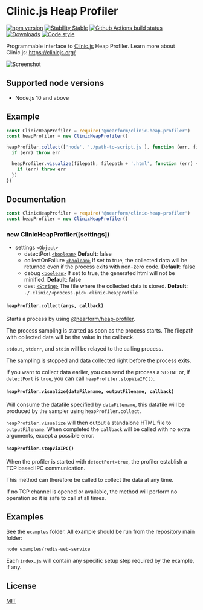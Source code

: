 # Clinic.js Heap Profiler

[![npm version][npm-version]][npm-url] [![Stability Stable][stability-stable]][stability-docs] [![Github Actions build status][actions-status]][actions-url]
[![Downloads][npm-downloads]][npm-url] [![Code style][lint-standard]][lint-standard-url]

Programmable interface to [Clinic.js][clinic-url] Heap Profiler. Learn more about Clinic.js: https://clinicjs.org/

![Screenshot](screenshot.png)

## Supported node versions

- Node.js 10 and above

## Example

```js
const ClinicHeapProfiler = require('@nearform/clinic-heap-profiler')
const heapProfiler = new ClinicHeapProfiler()

heapProfiler.collect(['node', './path-to-script.js'], function (err, filepath) {
  if (err) throw err

  heapProfiler.visualize(filepath, filepath + '.html', function (err) {
    if (err) throw err
  })
})
```

## Documentation

```js
const ClinicHeapProfiler = require('@nearform/clinic-heap-profiler')
const heapProfiler = new ClinicHeapProfiler()
```

### new ClinicHeapProfiler([settings])

- settings [`<Object>`][]
  - detectPort [`<boolean>`][] **Default**: false
  - collectOnFailure [`<boolean>`][] If set to true, the collected data will be returned even if the process exits with non-zero code.
    **Default**: false
  - debug [`<boolean>`][] If set to true, the generated html will not be minified.
    **Default**: false
  - dest [`<String>`][] The file where the collected data is stored.
    **Default**: `./.clinic/<process.pid>.clinic-heapprofile`

#### `heapProfiler.collect(args, callback)`

Starts a process by using [@nearform/heap-profiler](https://github.com/nearform/heap-profiler).

The process sampling is started as soon as the process starts. The filepath with collected data will be the value in the callback.

`stdout`, `stderr`, and `stdin` will be relayed to the calling process.

The sampling is stopped and data collected right before the process exits.

If you want to collect data earlier, you can send the process a `SIGINT` or, if `detectPort` is `true`, you can call `heapProfiler.stopViaIPC()`.

#### `heapProfiler.visualize(dataFilename, outputFilename, callback)`

Will consume the datafile specified by `dataFilename`, this datafile will be
produced by the sampler using `heapProfiler.collect`.

`heapProfiler.visualize` will then output a standalone HTML file to `outputFilename`.
When completed the `callback` will be called with no extra arguments, except a
possible error.

#### `heapProfiler.stopViaIPC()`

When the profiler is started with `detectPort=true`, the profiler establish a TCP based IPC communication.

This method can therefore be called to collect the data at any time.

If no TCP channel is opened or available, the method will perform no operation so it is safe to call at all times.

## Examples

See the `examples` folder. All example should be run from the repository main folder:

```sh
node examples/redis-web-service
```

Each `index.js` will contain any specific setup step required by the example, if any.

## License

[MIT](LICENSE)

[stability-stable]: https://img.shields.io/badge/stability-stable-green.svg?style=flat-square
[stability-docs]: https://nodejs.org/api/documentation.html#documentation_stability_index
[npm-version]: https://img.shields.io/npm/v/@nearform/clinic-heap-profiler.svg?style=flat-square
[npm-url]: https://www.npmjs.org/@nearform/clinic-heap-profiler
[npm-downloads]: http://img.shields.io/npm/dm/@nearform/clinic-heap-profiler.svg?style=flat-square
[lint-standard]: https://img.shields.io/badge/code%20style-standard-brightgreen.svg?style=flat-square
[lint-standard-url]: https://github.com/feross/standard
[clinic-url]: https://github.com/nearform/node-clinic
[`<object>`]: https://developer.mozilla.org/en-US/docs/Web/JavaScript/Reference/Global_Objects/Object
[`<number>`]: https://developer.mozilla.org/en-US/docs/Web/JavaScript/Reference/Global_Objects/Number
[`<boolean>`]: https://developer.mozilla.org/en-US/docs/Web/JavaScript/Data_structures#Boolean_type
[`<string>`]: https://developer.mozilla.org/en-US/docs/Web/JavaScript/Reference/Global_Objects/String
[actions-status]: https://github.com/nearform/node-clinic-flame/workflows/CI/badge.svg
[actions-url]: https://github.com/nearform/node-clinic-flame/actions

